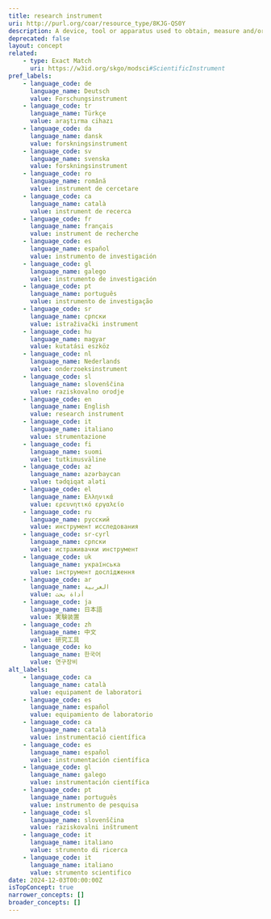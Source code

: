 ```yaml
---
title: research instrument
uri: http://purl.org/coar/resource_type/8KJG-QS0Y
description: A device, tool or apparatus used to obtain, measure and/or analyze data. Source https://datacite-metadata-schema.readthedocs.io/en/4.5/appendices/appendix-1/resourceTypeGeneral/#instrument
deprecated: false
layout: concept
related:
    - type: Exact Match
      uri: https://w3id.org/skgo/modsci#ScientificInstrument
pref_labels:
    - language_code: de
      language_name: Deutsch
      value: Forschungsinstrument
    - language_code: tr
      language_name: Türkçe
      value: araştırma cihazı
    - language_code: da
      language_name: dansk
      value: forskningsinstrument
    - language_code: sv
      language_name: svenska
      value: forskningsinstrument
    - language_code: ro
      language_name: română
      value: instrument de cercetare
    - language_code: ca
      language_name: català
      value: instrument de recerca
    - language_code: fr
      language_name: français
      value: instrument de recherche
    - language_code: es
      language_name: español
      value: instrumento de investigación
    - language_code: gl
      language_name: galego
      value: instrumento de investigación
    - language_code: pt
      language_name: português
      value: instrumento de investigação
    - language_code: sr
      language_name: српски
      value: istraživački instrument
    - language_code: hu
      language_name: magyar
      value: kutatási eszköz
    - language_code: nl
      language_name: Nederlands
      value: onderzoeksinstrument
    - language_code: sl
      language_name: slovenščina
      value: raziskovalno orodje
    - language_code: en
      language_name: English
      value: research instrument
    - language_code: it
      language_name: italiano
      value: strumentazione
    - language_code: fi
      language_name: suomi
      value: tutkimusväline
    - language_code: az
      language_name: azərbaycan
      value: tədqiqat aləti
    - language_code: el
      language_name: Ελληνικά
      value: ερευνητικό εργαλείο
    - language_code: ru
      language_name: русский
      value: инструмент исследования
    - language_code: sr-cyrl
      language_name: српски
      value: истраживачки инструмент
    - language_code: uk
      language_name: українська
      value: інструмент дослідження
    - language_code: ar
      language_name: العربية
      value: أداة بحث
    - language_code: ja
      language_name: 日本語
      value: 実験装置
    - language_code: zh
      language_name: 中文
      value: 研究工具
    - language_code: ko
      language_name: 한국어
      value: 연구장비
alt_labels:
    - language_code: ca
      language_name: català
      value: equipament de laboratori
    - language_code: es
      language_name: español
      value: equipamiento de laboratorio
    - language_code: ca
      language_name: català
      value: instrumentació científica
    - language_code: es
      language_name: español
      value: instrumentación científica
    - language_code: gl
      language_name: galego
      value: instrumentación científica
    - language_code: pt
      language_name: português
      value: instrumento de pesquisa
    - language_code: sl
      language_name: slovenščina
      value: raziskovalni inštrument
    - language_code: it
      language_name: italiano
      value: strumento di ricerca
    - language_code: it
      language_name: italiano
      value: strumento scientifico
date: 2024-12-03T00:00:00Z
isTopConcept: true
narrower_concepts: []
broader_concepts: []
---
```


